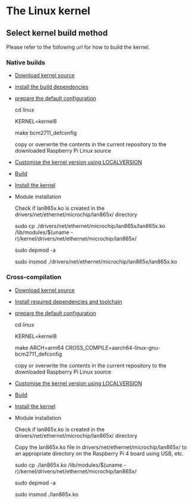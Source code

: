 # The Linux kernel


## Select kernel build method

Please refer to the following url for how to build the kernel.


### Native builds

* [Download kernel source](https://www.raspberrypi.com/documentation/computers/linux_kernel.html#download-kernel-source)

* [install the build dependencies](https://www.raspberrypi.com/documentation/computers/linux_kernel.html#natively-build-a-kernel)

* [prepare the default configuration](https://www.raspberrypi.com/documentation/computers/linux_kernel.html#native-build-configuration)

    cd linux

    KERNEL=kernel8

    make bcm2711\_defconfig

    copy or overwrite the contents in the current repository to the downloaded Raspberry Pi Linux source


* [Customise the kernel version using LOCALVERSION](https://www.raspberrypi.com/documentation/computers/linux_kernel.html#native-customisation)

* [Build](https://www.raspberrypi.com/documentation/computers/linux_kernel.html#native-build)

* [Install the kernel](https://www.raspberrypi.com/documentation/computers/linux_kernel.html#native-install)

* Module installation

  Check if lan865x.ko is created in the drivers/net/ethernet/microchip/lan865x/ directory

  sudo cp ./drivers/net/ethernet/microchip/lan865x/lan865x.ko /lib/modules/$(uname -r)/kernel/drivers/net/ethernet/microchip/lan865x/

  sudo depmod -a

  sudo insmod ./drivers/net/ethernet/microchip/lan865x/lan865x.ko
  

### Cross-compilation

* [Download kernel source](https://www.raspberrypi.com/documentation/computers/linux_kernel.html#download-kernel-source)

* [Install required dependencies and toolchain](https://www.raspberrypi.com/documentation/computers/linux_kernel.html#cross-compiled-dependencies)

* [prepare the default configuration](https://www.raspberrypi.com/documentation/computers/linux_kernel.html#cross-compiled-build-configurationn)

    cd linux

    KERNEL=kernel8

    make ARCH=arm64 CROSS_COMPILE=aarch64-linux-gnu- bcm2711_defconfig

    copy or overwrite the contents in the current repository to the downloaded Raspberry Pi Linux source


* [Customise the kernel version using LOCALVERSION](https://www.raspberrypi.com/documentation/computers/linux_kernel.html#cross-compiled-customisation)

* [Build](https://www.raspberrypi.com/documentation/computers/linux_kernel.html#cross-compiled-build)

* [Install the kernel](https://www.raspberrypi.com/documentation/computers/linux_kernel.html#cross-compiled-install)

* Module installation

  Check if lan865x.ko is created in the drivers/net/ethernet/microchip/lan865x/ directory

  Copy the lan865x.ko file in drivers/net/ethernet/microchip/lan865x/ to an appropriate directory on the Raspberry Pi 4 board using USB, etc.

  sudo cp ./lan865x.ko /lib/modules/$(uname -r)/kernel/drivers/net/ethernet/microchip/lan865x/

  sudo depmod -a

  sudo insmod ./lan865x.ko

